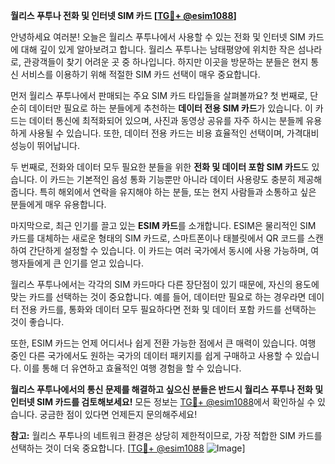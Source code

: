 **월리스 푸투나 전화 및 인터넷 SIM 카드 [[TG💪+ @esim1088](https://t.me/s/esim1088)]**

안녕하세요 여러분! 오늘은 월리스 푸투나에서 사용할 수 있는 전화 및 인터넷 SIM 카드에 대해 깊이 있게 알아보려고 합니다. 월리스 푸투나는 남태평양에 위치한 작은 섬나라로, 관광객들이 찾기 어려운 곳 중 하나입니다. 하지만 이곳을 방문하는 분들은 현지 통신 서비스를 이용하기 위해 적절한 SIM 카드 선택이 매우 중요합니다.

먼저 월리스 푸투나에서 판매되는 주요 SIM 카드 타입들을 살펴볼까요? 첫 번째로, 단순히 데이터만 필요로 하는 분들에게 추천하는 **데이터 전용 SIM 카드**가 있습니다. 이 카드는 데이터 통신에 최적화되어 있으며, 사진과 동영상 공유를 자주 하시는 분들께 유용하게 사용될 수 있습니다. 또한, 데이터 전용 카드는 비용 효율적인 선택이며, 가격대비 성능이 뛰어납니다.

두 번째로, 전화와 데이터 모두 필요한 분들을 위한 **전화 및 데이터 포함 SIM 카드**도 있습니다. 이 카드는 기본적인 음성 통화 기능뿐만 아니라 데이터 사용량도 충분히 제공해줍니다. 특히 해외에서 연락을 유지해야 하는 분들, 또는 현지 사람들과 소통하고 싶은 분들에게 매우 유용합니다.

마지막으로, 최근 인기를 끌고 있는 **ESIM 카드**를 소개합니다. ESIM은 물리적인 SIM 카드를 대체하는 새로운 형태의 SIM 카드로, 스마트폰이나 태블릿에서 QR 코드를 스캔하여 간단하게 설정할 수 있습니다. 이 카드는 여러 국가에서 동시에 사용 가능하며, 여행자들에게 큰 인기를 얻고 있습니다.

월리스 푸투나에서는 각각의 SIM 카드마다 다른 장단점이 있기 때문에, 자신의 용도에 맞는 카드를 선택하는 것이 중요합니다. 예를 들어, 데이터만 필요로 하는 경우라면 데이터 전용 카드를, 통화와 데이터 모두 필요하다면 전화 및 데이터 포함 카드를 선택하는 것이 좋습니다.

또한, ESIM 카드는 언제 어디서나 쉽게 전환 가능한 점에서 큰 매력이 있습니다. 여행 중인 다른 국가에서도 원하는 국가의 데이터 패키지를 쉽게 구매하고 사용할 수 있습니다. 이를 통해 더 유연하고 효율적인 여행 경험을 할 수 있습니다.

**월리스 푸투나에서의 통신 문제를 해결하고 싶으신 분들은 반드시 월리스 푸투나 전화 및 인터넷 SIM 카드를 검토해보세요!** 모든 정보는 [TG💪+ @esim1088](https://t.me/s/esim1088)에서 확인하실 수 있습니다. 궁금한 점이 있다면 언제든지 문의해주세요!

**참고:** 월리스 푸투나의 네트워크 환경은 상당히 제한적이므로, 가장 적합한 SIM 카드를 선택하는 것이 더욱 중요합니다. [[TG💪+ @esim1088](https://t.me/s/esim1088) ![Image](https://i.postimg.cc/Y0z9fWf4/image.png)]